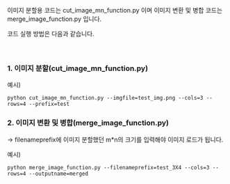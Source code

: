이미지 분할용 코드는 cut_image_mn_function.py 이며 
이미지 변환 및 병합 코드는 merge_image_function.py 입니다.

코드 실행 방법은 다음과 같습니다.</br></br></br>



### 1. 이미지 분할(cut_image_mn_function.py)
예시)

```python cut_image_mn_function.py --imgfile=test_img.png --cols=3 --rows=4 --prefix=test```




### 2. 이미지 변환 및 병합(merge_image_function.py)
-> filenameprefix에 이미지 분할했던 m*n의 크기를 입력해야 이미지 로드가 됩니다.

예시)

```python merge_image_function.py --filenameprefix=test_3X4 --cols=3 --rows=4 --outputname=merged```
